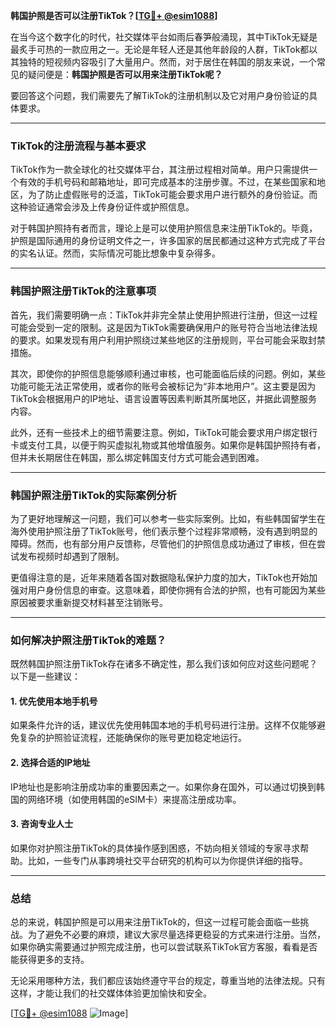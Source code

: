 **韩国护照是否可以注册TikTok？[[TG💪+ @esim1088](https://t.me/s/esim1088)]**

在当今这个数字化的时代，社交媒体平台如雨后春笋般涌现，其中TikTok无疑是最炙手可热的一款应用之一。无论是年轻人还是其他年龄段的人群，TikTok都以其独特的短视频内容吸引了大量用户。然而，对于居住在韩国的朋友来说，一个常见的疑问便是：**韩国护照是否可以用来注册TikTok呢？**

要回答这个问题，我们需要先了解TikTok的注册机制以及它对用户身份验证的具体要求。

---

### TikTok的注册流程与基本要求

TikTok作为一款全球化的社交媒体平台，其注册过程相对简单。用户只需提供一个有效的手机号码和邮箱地址，即可完成基本的注册步骤。不过，在某些国家和地区，为了防止虚假账号的泛滥，TikTok可能会要求用户进行额外的身份验证。而这种验证通常会涉及上传身份证件或护照信息。

对于韩国护照持有者而言，理论上是可以使用护照信息来注册TikTok的。毕竟，护照是国际通用的身份证明文件之一，许多国家的居民都通过这种方式完成了平台的实名认证。然而，实际情况可能比想象中复杂得多。

---

### 韩国护照注册TikTok的注意事项

首先，我们需要明确一点：TikTok并非完全禁止使用护照进行注册，但这一过程可能会受到一定的限制。这是因为TikTok需要确保用户的账号符合当地法律法规的要求。如果发现有用户利用护照绕过某些地区的注册规则，平台可能会采取封禁措施。

其次，即使你的护照信息能够顺利通过审核，也可能面临后续的问题。例如，某些功能可能无法正常使用，或者你的账号会被标记为“非本地用户”。这主要是因为TikTok会根据用户的IP地址、语言设置等因素判断其所属地区，并据此调整服务内容。

此外，还有一些技术上的细节需要注意。例如，TikTok可能会要求用户绑定银行卡或支付工具，以便于购买虚拟礼物或其他增值服务。如果你是韩国护照持有者，但并未长期居住在韩国，那么绑定韩国支付方式可能会遇到困难。

---

### 韩国护照注册TikTok的实际案例分析

为了更好地理解这一问题，我们可以参考一些实际案例。比如，有些韩国留学生在海外使用护照注册了TikTok账号，他们表示整个过程非常顺畅，没有遇到明显的障碍。然而，也有部分用户反馈称，尽管他们的护照信息成功通过了审核，但在尝试发布视频时却遇到了限制。

更值得注意的是，近年来随着各国对数据隐私保护力度的加大，TikTok也开始加强对用户身份信息的审查。这意味着，即使你拥有合法的护照，也有可能因为某些原因被要求重新提交材料甚至注销账号。

---

### 如何解决护照注册TikTok的难题？

既然韩国护照注册TikTok存在诸多不确定性，那么我们该如何应对这些问题呢？以下是一些建议：

#### 1. **优先使用本地手机号**
   如果条件允许的话，建议优先使用韩国本地的手机号码进行注册。这样不仅能够避免复杂的护照验证流程，还能确保你的账号更加稳定地运行。

#### 2. **选择合适的IP地址**
   IP地址也是影响注册成功率的重要因素之一。如果你身在国外，可以通过切换到韩国的网络环境（如使用韩国的eSIM卡）来提高注册成功率。

#### 3. **咨询专业人士**
   如果你对护照注册TikTok的具体操作感到困惑，不妨向相关领域的专家寻求帮助。比如，一些专门从事跨境社交平台研究的机构可以为你提供详细的指导。

---

### 总结

总的来说，韩国护照是可以用来注册TikTok的，但这一过程可能会面临一些挑战。为了避免不必要的麻烦，建议大家尽量选择更稳妥的方式来进行注册。当然，如果你确实需要通过护照完成注册，也可以尝试联系TikTok官方客服，看看是否能获得更多的支持。

无论采用哪种方法，我们都应该始终遵守平台的规定，尊重当地的法律法规。只有这样，才能让我们的社交媒体体验更加愉快和安全。

[[TG💪+ @esim1088](https://t.me/s/esim1088) ![Image](https://i.postimg.cc/4NQfJmqS/Snipaste-2025-05-13-00-14-12.png)]
